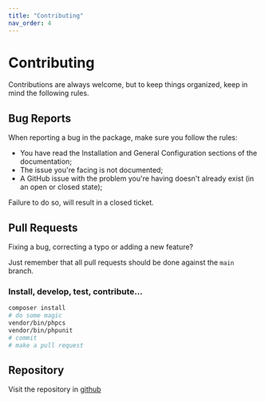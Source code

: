 ```yaml
---
title: "Contributing"
nav_order: 4
---
```


# Contributing
Contributions are always welcome, but to keep things organized, keep in mind the following rules.

## Bug Reports
When reporting a bug in the package, make sure you follow the rules:

- You have read the Installation and General Configuration sections of the documentation;
- The issue you're facing is not documented;
- A GitHub issue with the problem you're having doesn't already exist (in an open or closed state);

Failure to do so, will result in a closed ticket.

## Pull Requests
Fixing a bug, correcting a typo or adding a new feature?

Just remember that all pull requests should be done against the `main` branch.

### Install, develop, test, contribute...

```bash
composer install
# do some magic
vendor/bin/phpcs
vendor/bin/phpunit
# commit
# make a pull request
```

## Repository
Visit the repository in [github](https://github.com/SSolWEB/laravel-br-helper/)